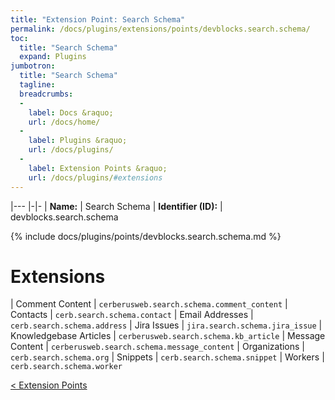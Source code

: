 ```yaml
---
title: "Extension Point: Search Schema"
permalink: /docs/plugins/extensions/points/devblocks.search.schema/
toc:
  title: "Search Schema"
  expand: Plugins
jumbotron:
  title: "Search Schema"
  tagline: 
  breadcrumbs:
  -
    label: Docs &raquo;
    url: /docs/home/
  -
    label: Plugins &raquo;
    url: /docs/plugins/
  -
    label: Extension Points &raquo;
    url: /docs/plugins/#extensions
---
```


|---
|-|-
| **Name:** | Search Schema
| **Identifier (ID):** | devblocks.search.schema

{% include docs/plugins/points/devblocks.search.schema.md %}

# Extensions

| Comment Content | `cerberusweb.search.schema.comment_content`
| Contacts | `cerb.search.schema.contact`
| Email Addresses | `cerb.search.schema.address`
| Jira Issues | `jira.search.schema.jira_issue`
| Knowledgebase Articles | `cerberusweb.search.schema.kb_article`
| Message Content | `cerberusweb.search.schema.message_content`
| Organizations | `cerb.search.schema.org`
| Snippets | `cerb.search.schema.snippet`
| Workers | `cerb.search.schema.worker`

<div class="section-nav">
	<div class="left">
		<a href="/docs/plugins/extensions/#extension-points" class="prev">&lt; Extension Points</a>
	</div>
	<div class="right align-right">
	</div>
</div>
<div class="clear"></div>